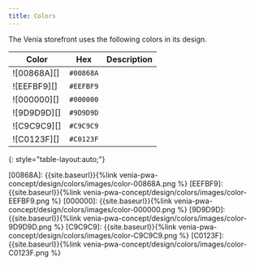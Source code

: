 ```yaml
---
title: Colors
---
```


The Venia storefront uses the following colors in its design.

| Color       | Hex       | Description |
| ----------- | --------- | ----------- |
| ![00868A][] | `#00868A` |             |
| ![EEFBF9][] | `#EEFBF9` |             |
| ![000000][] | `#000000` |             |
| ![9D9D9D][] | `#9D9D9D` |             |
| ![C9C9C9][] | `#C9C9C9` |             |
| ![C0123F][] | `#C0123F` |             |
{: style="table-layout:auto;"}

[00868A]: {{site.baseurl}}{%link venia-pwa-concept/design/colors/images/color-00868A.png %}
[EEFBF9]: {{site.baseurl}}{%link venia-pwa-concept/design/colors/images/color-EEFBF9.png %}
[000000]: {{site.baseurl}}{%link venia-pwa-concept/design/colors/images/color-000000.png %}
[9D9D9D]: {{site.baseurl}}{%link venia-pwa-concept/design/colors/images/color-9D9D9D.png %}
[C9C9C9]: {{site.baseurl}}{%link venia-pwa-concept/design/colors/images/color-C9C9C9.png %}
[C0123F]: {{site.baseurl}}{%link venia-pwa-concept/design/colors/images/color-C0123F.png %}

